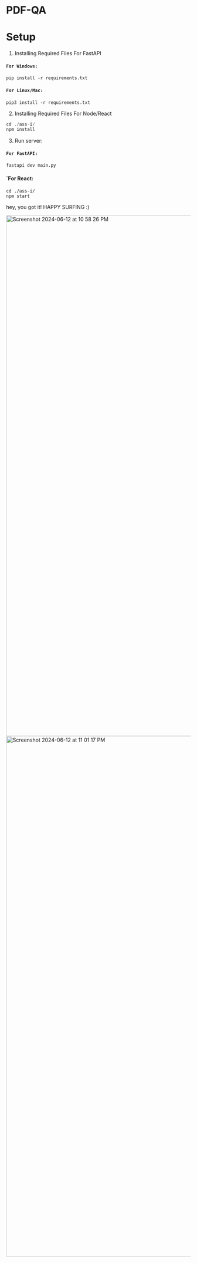 # PDF-QA
# Setup

1) Installing Required Files For FastAPI

#### `For Windows:`

```lang-python
pip install -r requirements.txt
```
#### `For Linux/Mac:`

```lang-python
pip3 install -r requirements.txt
```

2) Installing Required Files For Node/React

```javascript
cd ./ass-i/
npm install
```
3) Run server:

#### `For FastAPI:`

```lang-python
fastapi dev main.py
```
#### `For React:

```lang-python
cd ./ass-i/
npm start
```

hey, you got it! HAPPY SURFING :)

<img width="1419" alt="Screenshot 2024-06-12 at 10 58 26 PM" src="https://github.com/itechdivyanshu/PDF-QA/assets/55910733/fe3a0131-5a5d-420c-b37c-66a63c6d93e0">
<img width="1419" alt="Screenshot 2024-06-12 at 11 01 17 PM" src="https://github.com/itechdivyanshu/PDF-QA/assets/55910733/716ae6a0-8434-4d05-aefc-a5541484c1df">
